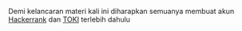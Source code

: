 Demi kelancaran materi kali ini diharapkan semuanya membuat akun [Hackerrank](https://www.hackerrank.com// "Hackerrank") dan  [TOKI](https://tlx.toki.id/courses/basic// "TOKI") terlebih dahulu

